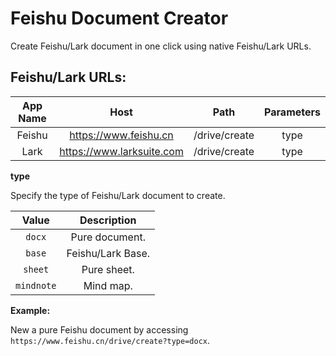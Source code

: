 # Feishu Document Creator

Create Feishu/Lark document in one click using native Feishu/Lark URLs.

## Feishu/Lark URLs:

| App Name | Host | Path | Parameters |
| :-: | :-: | :-: | :-: |
| Feishu | https://www.feishu.cn | /drive/create | type |
| Lark | https://www.larksuite.com | /drive/create | type |

**type**

Specify the type of Feishu/Lark document to create.

| Value | Description |
| :-: | :-: |
| `docx` | Pure document. |
| `base` | Feishu/Lark Base. |
| `sheet` | Pure sheet. |
| `mindnote` | Mind map. |

**Example:**

New a pure Feishu document by accessing `https://www.feishu.cn/drive/create?type=docx`.